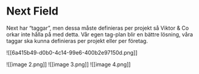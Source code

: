 # Next Field

Next har “taggar”, men dessa måste definieras per projekt så Viktor & Co orkar inte hålla på med detta. Vår egen tag-plan blir en bättre lösning, våra taggar ska kunna definieras per projekt eller per företag.


![[6a415b49-d0b0-4c14-99e6-400b2e97150d.png]]

![[image 2.png]]
![[image 3.png]]
![[image 4.png]]